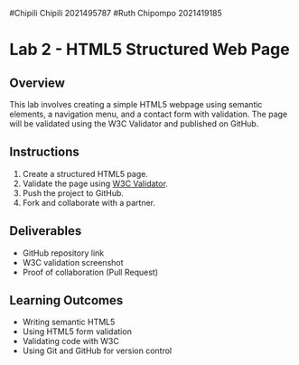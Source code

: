 #Chipili Chipili 2021495787
#Ruth Chipompo 2021419185

# Lab 2 - HTML5 Structured Web Page

## Overview
This lab involves creating a simple HTML5 webpage using semantic elements, a navigation menu, and a contact form with validation. The page will be validated using the W3C Validator and published on GitHub.

## Instructions
1. Create a structured HTML5 page.
2. Validate the page using [W3C Validator](https://validator.w3.org/).
3. Push the project to GitHub.
4. Fork and collaborate with a partner.

## Deliverables
- GitHub repository link
- W3C validation screenshot
- Proof of collaboration (Pull Request)

## Learning Outcomes
- Writing semantic HTML5
- Using HTML5 form validation
- Validating code with W3C
- Using Git and GitHub for version control

 
